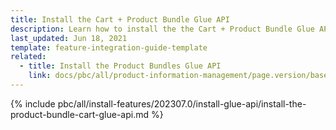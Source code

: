 ```yaml
---
title: Install the Cart + Product Bundle Glue API
description: Learn how to install the the Cart + Product Bundle Glue API in a Spryker project.
last_updated: Jun 18, 2021
template: feature-integration-guide-template
related:
  - title: Install the Product Bundles Glue API
    link: docs/pbc/all/product-information-management/page.version/base-shop/install-and-upgrade/install-glue-api/install-the-product-bundles-glue-api.html
---
```


{% include pbc/all/install-features/202307.0/install-glue-api/install-the-product-bundle-cart-glue-api.md %} <!-- To edit, see /_includes/pbc/all/install-features/202307.0/install-glue-api/install-the-product-bundle-cart-glue-api.md -->
